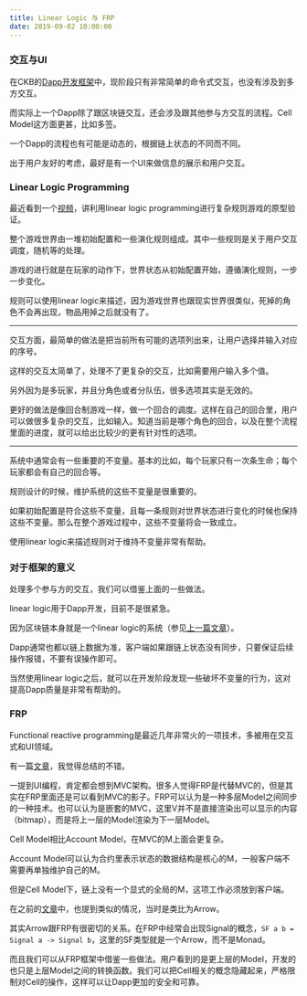 ```yaml
---
title: Linear Logic 与 FRP
date: 2019-09-02 10:00:00
---
```


### 交互与UI

在CKB的[Dapp开发框架](https://github.com/rink1969/ckb-generator)中，现阶段只有非常简单的命令式交互，也没有涉及到多方交互。

而实际上一个Dapp除了跟区块链交互，还会涉及跟其他参与方交互的流程。Cell Model这方面更甚，比如多签。

一个Dapp的流程也有可能是动态的，根据链上状态的不同而不同。

出于用户友好的考虑，最好是有一个UI来做信息的展示和用户交互。

### Linear Logic Programming

最近看到一个[视频](https://www.youtube.com/watch?v=bFeJZRdhKcI)，讲利用linear logic programming进行复杂规则游戏的原型验证。

整个游戏世界由一堆初始配置和一些演化规则组成。其中一些规则是关于用户交互调度，随机等的处理。

游戏的进行就是在玩家的动作下，世界状态从初始配置开始，遵循演化规则，一步一步变化。

规则可以使用linear logic来描述，因为游戏世界也跟现实世界很类似，死掉的角色不会再出现，物品用掉之后就没有了。

---

交互方面，最简单的做法是把当前所有可能的选项列出来，让用户选择并输入对应的序号。

这样的交互太简单了，处理不了更复杂的交互，比如需要用户输入多个值。

另外因为是多玩家，并且分角色或者分队伍，很多选项其实是无效的。

更好的做法是像回合制游戏一样，做一个回合的调度。这样在自己的回合里，用户可以做很多复杂的交互，比如输入。知道当前是哪个角色的回合，以及在整个流程里面的进度，就可以给出比较少的更有针对性的选项。

---

系统中通常会有一些重要的不变量。基本的比如，每个玩家只有一次条生命；每个玩家都会有自己的回合等。

规则设计的时候，维护系统的这些不变量是很重要的。

如果初始配置是符合这些不变量，且每一条规则对世界状态进行变化的时候也保持这些不变量。那么在整个游戏过程中，这些不变量将会一致成立。

使用linear logic来描述规则对于维持不变量非常有帮助。

### 对于框架的意义

处理多个参与方的交互，我们可以借鉴上面的一些做法。

linear logic用于Dapp开发，目前不是很紧急。

因为区块链本身就是一个linear logic的系统（参见[上一篇文章](https://rink1969.github.io/Linear-Logic-Everywhere)）。

Dapp通常也都以链上数据为准，客户端如果跟链上状态没有同步，只要保证后续操作报错，不要有误操作即可。

当然使用linear logic之后，就可以在开发阶段发现一些破坏不变量的行为，这对提高Dapp质量是非常有帮助的。

### FRP

Functional reactive programming是最近几年非常火的一项技术，多被用在交互式和UI领域。

有一篇[文章](https://techsingular.net/2016/01/13/functional-ui-programming/)，我觉得总结的不错。

一提到UI编程，肯定都会想到MVC架构。很多人觉得FRP是代替MVC的，但是其实在FRP里面还是可以看到MVC的影子。FRP可以认为是一种多层Model之间同步的一种技术。也可以认为是嵌套的MVC，这里V并不是直接渲染出可以显示的内容（bitmap），而是将上一层的Model渲染为下一层Model。

Cell Model相比Account Model，在MVC的M上面会更复杂。

Account Model可以认为合约里表示状态的数据结构是核心的M，一般客户端不需要再单独维护自己的M。

但是Cell Model下，链上没有一个显式的全局的M，这项工作必须放到客户端。

在之前的[文章](https://rink1969.github.io/Account-Model-VS-UTXO-Model-3)中，也提到类似的情况，当时是类比为Arrow。

其实Arrow跟FRP有很密切的关系。在FRP中经常会出现Signal的概念，`SF a b = Signal a -> Signal b`，这里的SF类型就是一个Arrow，而不是Monad。

而且我们可以从FRP框架中借鉴一些做法。用户看到的是更上层的Model，开发的也只是上层Model之间的转换函数。我们可以把Cell相关的概念隐藏起来，严格限制对Cell的操作，这样可以让Dapp更加的安全和可靠。

